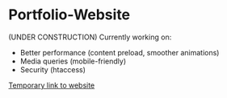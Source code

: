 # Portfolio-Website

(UNDER CONSTRUCTION)
Currently working on:
- Better performance (content preload, smoother animations)
- Media queries (mobile-friendly)
- Security (htaccess)

[Temporary link to website](https://superchillb.github.io/Portfolio-Website/)
